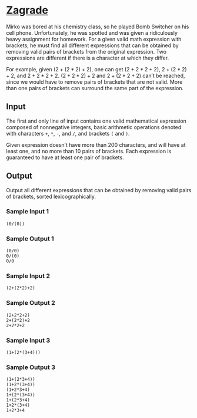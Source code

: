 # [Zagrade](https://open.kattis.com/problems/zagrade)

Mirko was bored at his chemistry class, so he played Bomb Switcher on his cell
phone.  Unfortunately, he was spotted and was given a ridiculously heavy
assignment for homework.  For a given valid math expression with brackets, he
must find all different expressions that can be obtained by removing valid pairs
of brackets from the original expression.  Two expressions are different if
there is a character at which they differ.

For example, given $(2 + (2 * 2) + 2)$, one can get $(2 + 2 * 2 + 2)$,
$2 + (2 * 2) + 2$, and $2 + 2 * 2 + 2$. $(2 + 2 * 2) + 2$ and $2 + (2 * 2 + 2)$
can’t be reached, since we would have to remove pairs of brackets that are not
valid.  More than one pairs of brackets can surround the same part of the
expression.

## Input

The first and only line of input contains one valid mathematical expression
composed of nonnegative integers, basic arithmetic operations denoted with
characters `+`, `*`, `-`, and `/`, and brackets `(` and `)`.

Given expression doesn’t have more than $200$ characters, and will have at least
one, and no more than $10$ pairs of brackets.  Each expression is guaranteed to
have at least one pair of brackets.

## Output

Output all different expressions that can be obtained by removing valid pairs of
brackets, sorted lexicographically.

### Sample Input 1

```
(0/(0))
```

### Sample Output 1

```
(0/0)
0/(0)
0/0
```

### Sample Input 2

```
(2+(2*2)+2)
```

### Sample Output 2

```
(2+2*2+2)
2+(2*2)+2
2+2*2+2
```

### Sample Input 3

```
(1+(2*(3+4)))
```

### Sample Output 3

```
(1+(2*3+4))
(1+2*(3+4))
(1+2*3+4)
1+(2*(3+4))
1+(2*3+4)
1+2*(3+4)
1+2*3+4
```
